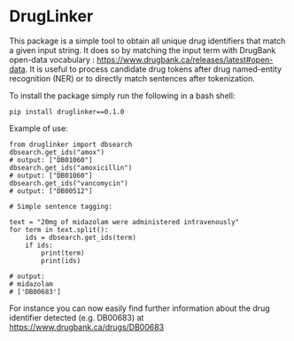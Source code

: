 # DrugLinker

This package is a simple tool to obtain all unique drug identifiers that match a given input string.
It does so by matching the input term with DrugBank open-data vocabulary : https://www.drugbank.ca/releases/latest#open-data. 
It is useful to process candidate drug tokens after drug named-entity recognition (NER) or to directly match sentences after tokenization.

To install the package simply run the following in a bash shell:

```
pip install druglinker==0.1.0
```

Example of use: 

```
from druglinker import dbsearch
dbsearch.get_ids("amox")
# output: ["DB01060"]
dbsearch.get_ids("amoxicillin")
# output: ["DB01060"]
dbsearch.get_ids("vancomycin")
# output: ["DB00512"]

# Simple sentence tagging:

text = "20mg of midazolam were administered intravenously"
for term in text.split():
    ids = dbsearch.get_ids(term)
    if ids:
        print(term)
        print(ids)

# output:
# midazolam
# ['DB00683']
```

For instance you can now easily find further information about the drug identifier detected (e.g. DB00683) at 
https://www.drugbank.ca/drugs/DB00683